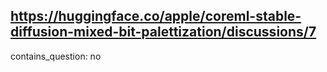 ## https://huggingface.co/apple/coreml-stable-diffusion-mixed-bit-palettization/discussions/7

contains_question: no